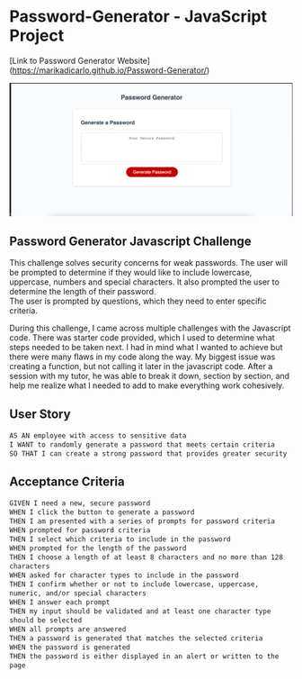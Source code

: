 # Password-Generator - JavaScript Project

[Link to Password Generator Website] (https://marikadicarlo.github.io/Password-Generator/)

![password-generator](./images/passwordgen.jpg)

## Password Generator Javascript Challenge

This challenge solves security concerns for weak passwords. The user will be prompted to determine if they would like to include lowercase, uppercase, numbers and special characters. It also prompted the user to determine the length of their password.  
The user is prompted by questions, which they need to enter specific criteria.

During this challenge, I came across multiple challenges with the Javascript code. There was starter code provided, which I used to determine what steps needed to be taken next. I had in mind what I wanted to achieve but there were many flaws in my code along the way. My biggest issue was creating a function, but not calling it later in the javascript code. After a session with my tutor, he was able to break it down, section by section, and help me realize what I needed to add to make everything work cohesively.


## User Story
```
AS AN employee with access to sensitive data
I WANT to randomly generate a password that meets certain criteria
SO THAT I can create a strong password that provides greater security
```

## Acceptance Criteria
```
GIVEN I need a new, secure password
WHEN I click the button to generate a password
THEN I am presented with a series of prompts for password criteria
WHEN prompted for password criteria
THEN I select which criteria to include in the password
WHEN prompted for the length of the password
THEN I choose a length of at least 8 characters and no more than 128 characters
WHEN asked for character types to include in the password
THEN I confirm whether or not to include lowercase, uppercase, numeric, and/or special characters
WHEN I answer each prompt
THEN my input should be validated and at least one character type should be selected
WHEN all prompts are answered
THEN a password is generated that matches the selected criteria
WHEN the password is generated
THEN the password is either displayed in an alert or written to the page
```

